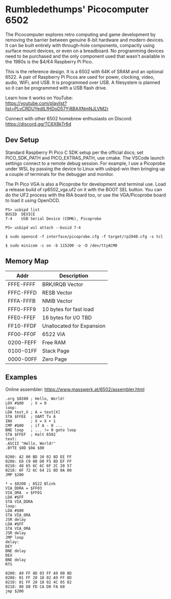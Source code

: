 # Rumbledethumps' Picocomputer 6502

The Picocomputer explores retro computing and game development by removing the barrier between genuine 8-bit hardware and modern devices. It can be built entirely with through-hole components, compactly using surface mount devices, or even on a breadboard. No programming devices need to be purchased and the only component used that wasn't available in the 1980s is the $4/€4 Raspberry Pi Pico.

This is the reference design. It is a 6502 with 64K of SRAM and an optional 6522. A pair of Raspberry Pi Picos are used for power, clocking, video, audio, WiFi, and USB. It is programmed over USB. A filesystem is planned so it can be programmed with a USB flash drive.

Learn how it works on YouTube:<br>
https://youtube.com/playlist?list=PLvCRDUYedILfHDoD57Yj8BAXNmNJLVM2r

Connect with other 6502 homebrew enthusiasts on Discord:<br>
https://discord.gg/TC6X8kTr6d

## Dev Setup
Standard Raspberry Pi Pico C SDK setup per the official docs; set PICO_SDK_PATH and PICO_EXTRAS_PATH, use cmake. The VSCode launch settings connect to a remote debug session. For example, I use a Picoprobe under WSL by passing the device to Linux with usbipd-win then bringing up a couple of terminals for the debugger and monitor.

The Pi Pico VGA is also a Picoprobe for development and terminal use. Load a release build of rp6502_vga.uf2 on it with the BOOT SEL button. You can do the UF2 process with the RIA board too, or use the VGA/Picoprobe board to load it using OpenOCD.

```
PS> usbipd list
BUSID  DEVICE
7-4    USB Serial Device (COM6), Picoprobe

PS> usbipd wsl attach --busid 7-4
```
```
$ sudo openocd -f interface/picoprobe.cfg -f target/rp2040.cfg -s tcl
```
```
$ sudo minicom -c on -b 115200 -o -D /dev/ttyACM0
```

## Memory Map

| Addr | Description
| - | -
| FFFE-FFFF | BRK/IRQB Vector
| FFFC-FFFD | RESB Vector
| FFFA-FFFB | NMIB Vector
| FFF0-FFF9 | 10 bytes for fast load
| FFE0-FFEF | 16 bytes for I/O TBD
| FF10-FFDF | Unallocated for Expansion
| FF00-FF0F | 6522 VIA
| 0200-FEFF | Free RAM
| 0100-01FF | Stack Page
| 0000-00FF | Zero Page

## Examples
Online assembler:
https://www.masswerk.at/6502/assembler.html
```
.org $0200 ; Hello, World!
LDX #$00   ; X = 0
loop:
LDA text,X ; A = text[X]
STA $FFEE  ; UART Tx A
INX        ; X = X + 1
CMP #$00   ; if A - 0 ...
BNE loop   ; ... != 0 goto loop
STA $FFEF  ; Halt 6502
text:
.ASCII "Hello, World!"
.BYTE $0D $0A $00
```
```
0200: A2 00 BD 10 02 8D EE FF
0208: E8 C9 00 D0 F5 8D EF FF
0210: 48 65 6C 6C 6F 2C 20 57
0218: 6F 72 6C 64 21 0D 0A 00
JMP $200
```

```
* = $0200 ; 6522 Blink
VIA_DDRA = $FF03
VIA_ORA  = $FF01
LDA #$FF
STA VIA_DDRA
loop:
LDA #$00
STA VIA_ORA
JSR delay
LDA #$FF
STA VIA_ORA
JSR delay
JMP loop
delay:
DEY
BNE delay
DEX
BNE delay
RTS
```
```
0200: A9 FF 8D 03 FF A9 00 8D
0208: 01 FF 20 18 02 A9 FF 8D
0210: 01 FF 20 18 02 4C 05 02
0218: 88 D0 FD CA D0 FA 60
jmp $200
```
